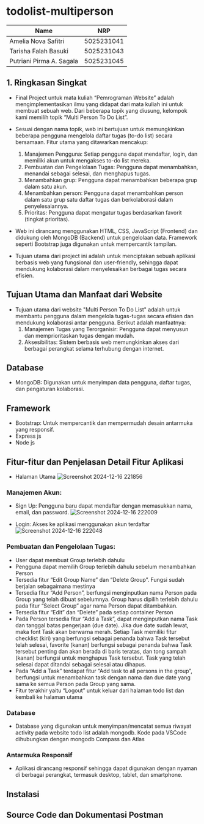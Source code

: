 # todolist-multiperson

| Name           | NRP        | 
| ---            | ---        | 
| Amelia Nova Safitri | 5025231041 | 
| Tarisha Falah Basuki | 5025231043 |
| Putriani Pirma A. Sagala | 5025231045 | 

## 1. Ringkasan Singkat

- Final Project untuk mata kuliah “Pemrograman Website” adalah mengimplementasikan ilmu yang didapat dari mata kuliah ini untuk membuat sebuah web. Dari beberapa topik yang diusung, kelompok kami memilih topik “Multi Person To Do List”. 

- Sesuai dengan nama topik, web ini bertujuan untuk memungkinkan beberapa pengguna mengelola daftar tugas (to-do list) secara bersamaan. Fitur utama yang ditawarkan mencakup:  

  1. Manajemen Pengguna: Setiap pengguna dapat mendaftar, login, dan memiliki akun untuk mengakses to-do list mereka.  
  2. Pembuatan dan Pengelolaan Tugas: Pengguna dapat menambahkan, menandai sebagai selesai, dan menghapus tugas.  
  3. Menambahkan grup: Pengguna dapat menambahkan beberapa grup dalam satu akun.
  4. Menambahkan person: Pengguna dapat menambahkan person dalam satu grup satu daftar tugas dan berkolaborasi dalam penyelesaiannya.  
  5. Prioritas: Pengguna dapat mengatur tugas berdasarkan favorit (tingkat prioritas).

- Web ini dirancang menggunakan HTML, CSS, JavaScript (Frontend) dan didukung oleh MongoDB (Backend) untuk pengelolaan data. Framework seperti Bootstrap juga digunakan untuk mempercantik tampilan.

- Tujuan utama dari project ini adalah untuk menciptakan sebuah aplikasi berbasis web yang fungsional dan user-friendly, sehingga dapat mendukung kolaborasi dalam menyelesaikan berbagai tugas secara efisien.


## Tujuan Utama dan Manfaat dari Website

- Tujuan utama dari website "Multi Person To Do List" adalah untuk membantu pengguna dalam mengelola tugas-tugas secara efisien dan mendukung kolaborasi antar pengguna. Berikut adalah manfaatnya:
  1. Manajemen Tugas yang Terorganisir: Pengguna dapat menyusun dan memprioritaskan tugas dengan mudah.
  2. Aksesibilitas: Sistem berbasis web memungkinkan akses dari berbagai perangkat selama terhubung dengan internet.

## Database

- MongoDB: Digunakan untuk menyimpan data pengguna, daftar tugas, dan pengaturan kolaborasi.

## Framework

- Bootstrap: Untuk mempercantik dan mempermudah desain antarmuka yang responsif.
- Express js
- Node js

## Fitur-fitur dan Penjelasan Detail Fitur Aplikasi

- Halaman Utama
  ![Screenshot 2024-12-16 221856](https://github.com/user-attachments/assets/c0c78132-931d-4d4e-bde2-91e1589e1418)

### Manajemen Akun:
- Sign Up: Pengguna baru dapat mendaftar dengan memasukkan nama, email, dan password.
  ![Screenshot 2024-12-16 222009](https://github.com/user-attachments/assets/c8ad76e4-5dfa-408b-94dc-c401a57c6409)

- Login: Akses ke aplikasi menggunakan akun terdaftar
  ![Screenshot 2024-12-16 222048](https://github.com/user-attachments/assets/64ce4cbc-2898-464f-8b3d-76c4b14c2563)

### Pembuatan dan Pengelolaan Tugas:

- User dapat membuat Group terlebih dahulu
- Pengguna dapat memilih Group terlebih dahulu sebelum menambahkan Person
- Tersedia fitur “Edit Group Name” dan “Delete Group”. Fungsi sudah berjalan sebagaimana mestinya
- Tersedia fitur “Add Person”, berfungsi menginputkan nama Person pada Group yang telah dibuat sebelumnya. Group harus dipilih terlebih dahulu pada fitur “Select Group” agar nama Person dapat ditambahkan.
- Tersedia fitur “Edit” dan “Delete” pada setiap container Person
- Pada Person tersedia fitur “Add a Task”, dapat menginputkan nama Task dan tanggal batas pengerjaan (due date). Jika due date sudah lewat, maka font Task akan berwarna merah. Setiap Task memiliki fitur checklist (kiri) yang berfungsi sebagai penanda bahwa Task tersebut telah selesai,  favorite (kanan) berfungsi sebagai penanda bahwa Task tersebut penting dan akan berada di baris teratas, dan tong sampah (kanan) berfungsi untuk menghapus Task tersebut. Task yang telah selesai dapat ditandai sebagai selesai atau dihapus.
- Pada “Add a Task” terdapat fitur “Add task to all persons in the group”, berfungsi untuk menambahkan task dengan nama dan due date yang sama ke semua Person pada Group yang sama.
- Fitur terakhir yaitu “Logout” untuk keluar dari halaman todo list dan kembali ke halaman utama

### Database

- Database yang digunakan untuk menyimpan/mencatat semua riwayat activity pada website todo list adalah mongodb. Kode pada VSCode dihubungkan dengan mongodb Compass dan Atlas

### Antarmuka Responsif

- Aplikasi dirancang responsif sehingga dapat digunakan dengan nyaman di berbagai perangkat, termasuk desktop, tablet, dan smartphone.

## Instalasi

## Source Code dan Dokumentasi Postman


